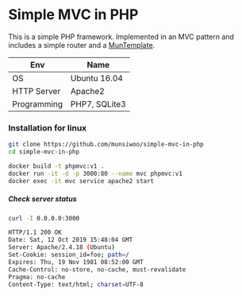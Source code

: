 # Simple MVC in PHP

This is a simple PHP framework.
Implemented in an MVC pattern and includes a simple router and a [MunTemplate](https://github.com/munsiwoo/mun-template).

| Env         | Name          |
| ----------- | ------------- |
| OS          | Ubuntu 16.04  |
| HTTP Server | Apache2       |
| Programming | PHP7, SQLite3 |

### Installation for linux

```bash
git clone https://github.com/munsiwoo/simple-mvc-in-php
cd simple-mvc-in-php

docker build -t phpmvc:v1 .
docker run -it -d -p 3000:80 --name mvc phpmvc:v1
docker exec -it mvc service apache2 start
```

##### Check server status

```bash
curl -I 0.0.0.0:3000

HTTP/1.1 200 OK
Date: Sat, 12 Oct 2019 15:48:04 GMT
Server: Apache/2.4.18 (Ubuntu)
Set-Cookie: session_id=foo; path=/
Expires: Thu, 19 Nov 1981 08:52:00 GMT
Cache-Control: no-store, no-cache, must-revalidate
Pragma: no-cache
Content-Type: text/html; charset=UTF-8
```





